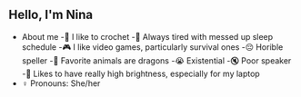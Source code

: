 ## Hello, I'm Nina

- About me
 -🧶 I like to crochet
 -🌙 Always tired with messed up sleep schedule
 -🎮 I like video games, particularly survival ones
 -😔 Horible speller
 -🐲 Favorite animals are dragons
 -😭 Existential
 -🔇 Poor speaker
 -🔆 Likes to have really high brightness, especially for my laptop
 - ♀️ Pronouns: She/her
